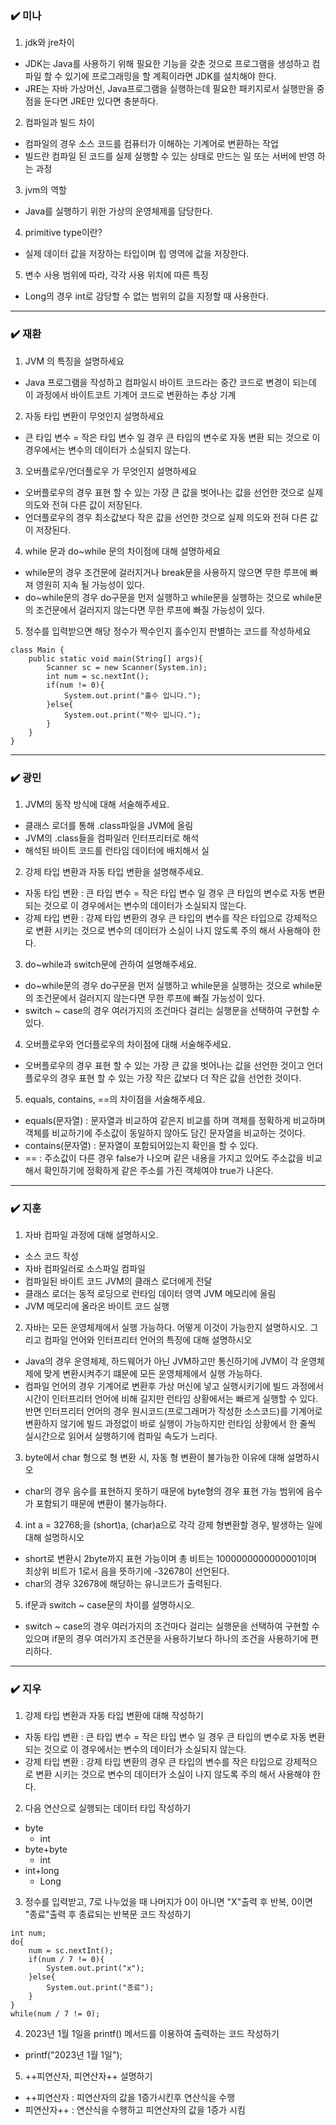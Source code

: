 ### ✔️ 미나
1. jdk와 jre차이 
- JDK는 Java를 사용하기 위해 필요한 기능을 갖춘 것으로 프로그램을 생성하고 컴파일 할 수 있기에 프로그래밍을 할 계획이라면 JDK를 설치해야 한다.
- JRE는 자바 가상머신, Java프로그램을 실행하는데 필요한 패키지로서 실행만을 중점을 둔다면 JRE만 있다면 충분하다.
2. 컴파일과 빌드 차이
- 컴파일의 경우 소스 코드를 컴퓨터가 이해하는 기계어로 변환하는 작업
- 빌드란 컴파일 된 코드를 실제 실행할 수 있는 상태로 만드는 일 또는 서버에 반영 하는 과정
3. jvm의 역할
- Java를 실행하기 위한 가상의 운영체제를 담당한다.
4. primitive type이란?
- 실제 데이터 값을 저장하는 타입이며 힙 영역에 값을 저장한다.
5. 변수 사용 범위에 따라, 각각 사용 위치에 따른 특징
- Long의 경우 int로 감당할 수 없는 범위의 값을 지정할 때 사용한다.
***

### ✔️ 재환
1. JVM 의 특징을 설명하세요
- Java 프로그램을 작성하고 컴파일시 바이트 코드라는 중간 코드로 변경이 되는데 이 과정에서 바이트코트 기계어 코드로 변환하는 추상 기계
2. 자동 타입 변환이 무엇인지 설명하세요
- 큰 타입 변수 = 작은 타입 변수 일 경우 큰 타입의 변수로 자동 변환 되는 것으로 이 경우에서는 변수의 데이터가 소실되지 않는다.
3. 오버플로우/언더플로우 가 무엇인지 설명하세요
- 오버플로우의 경우 표현 할 수 있는 가장 큰 값을 벗어나는 값을 선언한 것으로 실제 의도와 전혀 다른 값이 저장된다.
- 언더플로우의 경우 최소값보다 작은 값을 선언한 것으로 실제 의도와 전혀 다른 값이 저장된다.
4. while 문과 do~while 문의 차이점에 대해 설명하세요
- while문의 경우 조건문에 걸러지거나 break문을 사용하지 않으면 무한 루프에 빠져 영원히 지속 될 가능성이 있다.
- do~while문의 경우 do구문을 먼저 실행하고 while문을 실행하는 것으로 while문의 조건문에서 걸러지지 않는다면 무한 루프에 빠질 가능성이 있다.
5. 정수를 입력받으면 해당 정수가 짝수인지 홀수인지 판별하는 코드를 작성하세요
```
class Main {
    public static void main(String[] args){
        Scanner sc = new Scanner(System.in);
        int num = sc.nextInt();
        if(num != 0){
            System.out.print("홀수 입니다.");
        }else{
            System.out.print("짝수 입니다.");
        }
    }
}
```
***

### ✔️ 광민
1. JVM의 동작 방식에 대해 서술해주세요.
- 클래스 로더를 통해 .class파일을 JVM에 올림
- JVM의 .class들을 컴파일러 인터프리터로 해석
- 해석된 바이트 코드를 런타임 데이터에 배치해서 실
2. 강제 타입 변환과 자동 타입 변환을 설명해주세요.
- 자동 타입 변환 : 큰 타입 변수 = 작은 타입 변수 일 경우 큰 타입의 변수로 자동 변환 되는 것으로 이 경우에서는 변수의 데이터가 소실되지 않는다.
- 강제 타입 변환 : 강제 타입 변환의 경우 큰 타입의 변수를 작은 타입으로 강제적으로 변환 시키는 것으로 변수의 데이터가 소실이 나지 않도록 주의 해서 사용해야 한다.
3. do~while과 switch문에 관하여 설명해주세요.
- do~while문의 경우 do구문을 먼저 실행하고 while문을 실행하는 것으로 while문의 조건문에서 걸러지지 않는다면 무한 루프에 빠질 가능성이 있다.
- switch ~ case의 경우 여러가지의 조건마다 걸리는 실행문을 선택하여 구현할 수 있다.
4. 오버플로우와 언더플로우의 차이점에 대해 서술해주세요.
- 오버플로우의 경우 표현 할 수 있는 가장 큰 값을 벗어나는 값을 선언한 것이고 언더플로우의 경우 표현 할 수 있는 가장 작은 값보다 더 작은 값을 선언한 것이다.
5. equals, contains, ==의 차이점을 서술해주세요.
- equals(문자열) : 문자열과 비교하여 같은지 비교를 하며 객체를 정확하게 비교하며 객체를 비교하기에 주소값이 동일하지 않아도 담긴 문자열을 비교하는 것이다.
- contains(문자열) : 문자열이 포함되어있는지 확인을 할 수 있다.
- == : 주소값이 다른 경우 false가 나오며 같은 내용을 가지고 있어도 주소값을 비교해서 확인하기에 정확하게 같은 주소를 가진 객체여야 true가 나온다. 
***

### ✔️ 지훈
1. 자바 컴파일 과정에 대해 설명하시오.
  - 소스 코드 작성
  - 자바 컴파일러로 소스파일 컴파일
  - 컴파일된 바이트 코드 JVM의 클래스 로더에게 전달
  - 클래스 로더는 동적 로딩으로 런타임 데이터 영역 JVM 메모리에 올림
  - JVM 메모리에 올라온 바이트 코드 실행
2. 자바는 모든 운영체제에서 실행 가능하다. 어떻게 이것이 가능한지 설명하시오. 그리고 컴파일 언어와 인터프리터 언어의 특징에 대해 설명하시오
  - Java의 경우 운영체제, 하드웨어가 아닌 JVM하고만 통신하기에 JVM이 각 운영체제에 맞게 변환시켜주기 떄문에 모든 운영체제에서 실행 가능하다.
  - 컴파일 언어의 경우 기계어로 변환후 가상 머신에 넣고 실행시키기에 빌드 과정에서 시간이 인터프리터 언어에 비해 길지만 런타임 상황에서는 빠르게 실행할 수 있다. 반면 인터프리터 언어의 경우 원시코드(프로그래머가 작성한 소스코드)를 기계어로 변환하지 않기에 빌드 과정없이 바로 실행이 가능하지만 런타임 상황에서 한 줄씩 실시간으로 읽어서 실행하기에 컴파일 속도가 느리다.
3. byte에서 char 형으로 형 변환 시, 자동 형 변환이 불가능한 이유에 대해 설명하시오
  - char의 경우 음수를 표현하지 못하기 때문에 byte형의 경우 표현 가능 범위에 음수가 포함되기 때문에 변환이 불가능하다.
4. int a = 32768;을 (short)a, (char)a으로 각각 강제 형변환할 경우, 발생하는 일에 대해 설명하시오 
  - short로 변환시 2byte까지 표현 가능이며 총 비트는 1000000000000001이며 최상위 비트가 1로서 음을 뜻하기에 -32678이 선언된다.
  - char의 경우 32678에 해당하는 유니코드가 출력된다.
5. if문과 switch ~ case문의 차이를 설명하시오.  
  - switch ~ case의 경우 여러가지의 조건마다 걸리는 실행문을 선택하여 구현할 수 있으며 if문의 경우 여러가지 조건문을 사용하기보다 하나의 조건을 사용하기에 편리하다.
***

### ✔️ 지우
1. 강제 타입 변환과 자동 타입 변환에 대해 작성하기
- 자동 타입 변환 : 큰 타입 변수 = 작은 타입 변수 일 경우 큰 타입의 변수로 자동 변환 되는 것으로 이 경우에서는 변수의 데이터가 소실되지 않는다.
- 강제 타입 변환 : 강제 타입 변환의 경우 큰 타입의 변수를 작은 타입으로 강제적으로 변환 시키는 것으로 변수의 데이터가 소실이 나지 않도록 주의 해서 사용해야 한다.
2. 다음 연산으로 실행되는 데이터 타입 작성하기
  - byte
    - int
  - byte+byte
    - int
  - int+long
    - Long
3. 정수를 입력받고, 7로 나누었을 때 나머지가 0이 아니면 "X"출력 후 반복, 0이면 "종료"출력 후 종료되는 반복문 코드 작성하기
```
int num;
do{
    num = sc.nextInt();
    if(num / 7 != 0){
        System.out.print("x");
    }else{
        System.out.print("종료");
    }
}
while(num / 7 != 0);
```
4. 2023년 1월 1일을 printf() 메서드를 이용하여 출력하는 코드 작성하기
  - printf("2023년 1월 1일");
5. ++피연산자, 피연산자++ 설명하기
  - ++피연산자 : 피연산자의 값을 1증가시킨후 연산식을 수행
  - 피연산자++ : 연산식을 수행하고 피연산자의 값을 1증가 시킴
